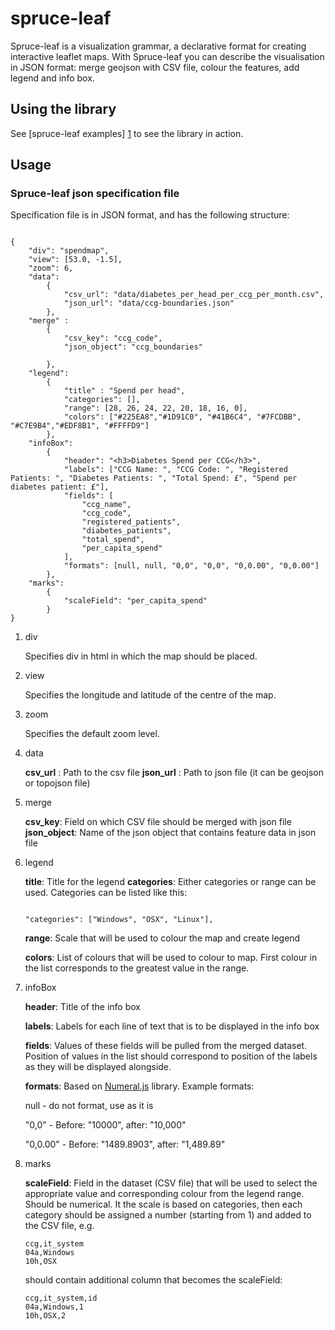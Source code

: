 spruce-leaf
===========

Spruce-leaf is a visualization grammar, a declarative format for creating interactive leaflet maps.
With Spruce-leaf you can describe the visualisation in JSON format: merge geojson with CSV file, colour the features, add legend and info box.

## Using the library

See [spruce-leaf examples] [1] to see the library in action.

  [1]: http://github.com/MastodonC/spruce-leaf-examples       "Spruce-leaf examples"

Usage
-----

### Spruce-leaf json specification file

Specification file is in JSON format, and has the following structure:

```

{
    "div": "spendmap",
    "view": [53.0, -1.5],
    "zoom": 6,
    "data":
        {
            "csv_url": "data/diabetes_per_head_per_ccg_per_month.csv",
            "json_url": "data/ccg-boundaries.json"
        },
    "merge" :
        {
            "csv_key": "ccg_code",
            "json_object": "ccg_boundaries"

        },
    "legend":
        {
            "title" : "Spend per head",
            "categories": [],
            "range": [28, 26, 24, 22, 20, 18, 16, 0],
            "colors": ["#225EA8","#1D91C0", "#41B6C4", "#7FCDBB", "#C7E9B4","#EDF8B1", "#FFFFD9"]
        },
    "infoBox":
        {
            "header": "<h3>Diabetes Spend per CCG</h3>",
            "labels": ["CCG Name: ", "CCG Code: ", "Registered Patients: ", "Diabetes Patients: ", "Total Spend: £", "Spend per diabetes patient: £"],
            "fields": [
                "ccg_name",
                "ccg_code",
                "registered_patients",
                "diabetes_patients",
                "total_spend",
                "per_capita_spend"
            ],
            "formats": [null, null, "0,0", "0,0", "0,0.00", "0,0.00"]
        },
    "marks":
        {
            "scaleField": "per_capita_spend"
        }
}
```

1.  div
    
    Specifies div in html in which the map should be placed.

2.  view
    
    Specifies the longitude and latitude of the centre of the map.

3.  zoom
    
    Specifies the default zoom level.

4.  data
    
    **csv_url** : Path to the csv file
    **json_url** : Path to json file (it can be geojson or topojson file)

6.  merge
    
    **csv_key**: Field on which CSV file should be merged with json file
    **json_object**: Name of the json object that contains feature data in json file

7.  legend
    
    **title**: Title for the legend
    **categories**: Either categories or range can be used. Categories can be listed like this:
    
    ```
    
    "categories": ["Windows", "OSX", "Linux"],
    ```

    **range**: Scale that will be used to colour the map and create legend

    **colors**: List of colours that will be used to colour to map. First colour in the list corresponds to the greatest value in the range.

8.  infoBox

    **header**: Title of the info box

    **labels**: Labels for each line of text that is to be displayed in the info box

    **fields**: Values of these fields will be pulled from the merged dataset. Position of values in the list should correspond to position of the labels as they will be displayed alongside.

    **formats**: Based on [Numeral.js](http://numeraljs.com/) library. Example formats:

      null - do not format, use as it is

      "0,0" - Before: "10000", after: "10,000"

      "0,0.00" - Before: "1489.8903", after: "1,489.89"

9.  marks

    **scaleField**: Field in the dataset (CSV file) that will be used to select the appropriate value and corresponding colour from the legend range. Should be numerical. It the scale is based on categories, then each category should be assigned a number (starting from 1) and added to the CSV file, e.g.


    ```
    ccg,it_system
    04a,Windows
    10h,OSX
    ```

    should contain additional column that becomes the scaleField:
    
    ```
    ccg,it_system,id
    04a,Windows,1
    10h,OSX,2
    ```